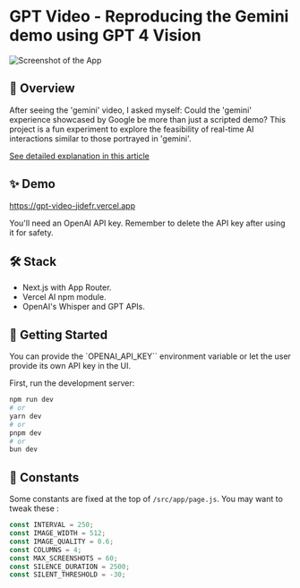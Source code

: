 # GPT Video - Reproducing the Gemini demo using GPT 4 Vision

![Screenshot of the App](/screenshot.jpg)

## 🌌 Overview

After seeing the 'gemini' video, I asked myself: Could the 'gemini' experience showcased by Google be more than just a scripted demo?
This project is a fun experiment to explore the feasibility of real-time AI interactions similar to those portrayed in 'gemini'.

[See detailed explanation in this article](https://medium.com/p/fc559c38bd24)

## ✨ Demo

https://gpt-video-jidefr.vercel.app

You'll need an OpenAI API key. Remember to delete the API key after using it for safety.

## 🛠 Stack

- Next.js with App Router.
- Vercel AI npm module.
- OpenAI's Whisper and GPT APIs.

## 🚀 Getting Started

You can provide the `OPENAI_API_KEY`` environment variable or let the user provide its own API key in the UI.

First, run the development server:

```bash
npm run dev
# or
yarn dev
# or
pnpm dev
# or
bun dev
```

## 🔧 Constants

Some constants are fixed at the top of `/src/app/page.js`. You may want to tweak these :

```js
const INTERVAL = 250;
const IMAGE_WIDTH = 512;
const IMAGE_QUALITY = 0.6;
const COLUMNS = 4;
const MAX_SCREENSHOTS = 60;
const SILENCE_DURATION = 2500;
const SILENT_THRESHOLD = -30;
```
